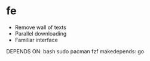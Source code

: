# fe

- Remove wall of texts
- Parallel downloading
- Familiar interface

DEPENDS ON:
bash
sudo
pacman
fzf
makedepends:
go
